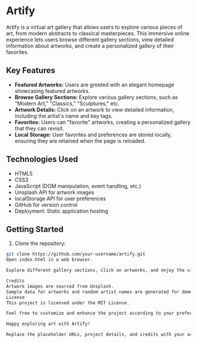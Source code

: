 # Artify
Artify is a virtual art gallery that allows users to explore various pieces of art, from modern abstracts to classical masterpieces. This immersive online experience lets users browse different gallery sections, view detailed information about artworks, and create a personalized gallery of their favorites.

## Key Features

- **Featured Artworks:** Users are greeted with an elegant homepage showcasing featured artworks.
- **Browse Gallery Sections:** Explore various gallery sections, such as "Modern Art," "Classics," "Sculptures," etc.
- **Artwork Details:** Click on an artwork to view detailed information, including the artist's name and key tags.
- **Favorites:** Users can "favorite" artworks, creating a personalized gallery that they can revisit.
- **Local Storage:** User favorites and preferences are stored locally, ensuring they are retained when the page is reloaded.

## Technologies Used

- HTML5
- CSS3
- JavaScript (DOM manipulation, event handling, etc.)
- Unsplash API for artwork images
- localStorage API for user preferences
- GitHub for version control
- Deployment: Static application hosting

## Getting Started

1. Clone the repository:

```bash
git clone https://github.com/your-username/artify.git
Open index.html in a web browser.

Explore different gallery sections, click on artworks, and enjoy the virtual art gallery experience!

Credits
Artwork images are sourced from Unsplash.
Sample data for artworks and random artist names are generated for demonstration purposes.
License
This project is licensed under the MIT License.

Feel free to customize and enhance the project according to your preferences!

Happy exploring art with Artify!

Replace the placeholder URLs, project details, and credits with your actual information. This template provides a basic structure for your project's README file.
